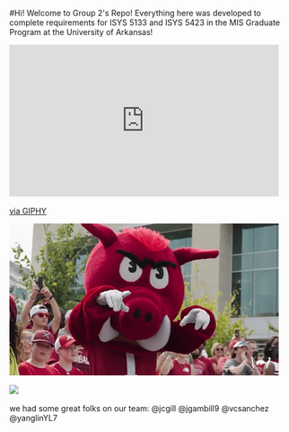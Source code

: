 #Hi! Welcome to Group 2's Repo!
Everything here was developed to complete requirements for ISYS 5133 and ISYS 5423 in the MIS Graduate Program at the University of Arkansas!


<iframe src="https://giphy.com/embed/iQoYwD6Z385pcI0p8t" width="480" height="270" frameBorder="0" class="giphy-embed" allowFullScreen></iframe><p><a href="https://giphy.com/gifs/arkansasrazorbacks-arkansas-razorbacks-iQoYwD6Z385pcI0p8t">via GIPHY</a></p>

![hogs](https://github.com/ctfarrell/mhl-site/blob/main/woopig.gif)

<img src="https://giphy.com/embed/iQoYwD6Z385pcI0p8t/giphy.gif"/>

we had some great folks on our team:
@jcgill
@jgambill9
@vcsanchez
@yanglinYL7